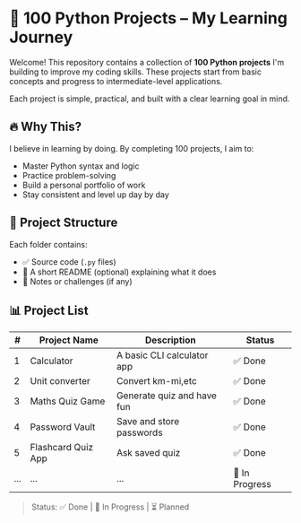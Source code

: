 # 🐍 100 Python Projects – My Learning Journey

Welcome! This repository contains a collection of **100 Python projects** I'm building to improve my coding skills. These projects start from basic concepts and progress to intermediate-level applications.

Each project is simple, practical, and built with a clear learning goal in mind.


## 🔥 Why This?
I believe in learning by doing. By completing 100 projects, I aim to:
- Master Python syntax and logic
- Practice problem-solving
- Build a personal portfolio of work
- Stay consistent and level up day by day


## 📁 Project Structure

Each folder contains:
- ✅ Source code (`.py` files)
- 📄 A short README (optional) explaining what it does
- 🧠 Notes or challenges (if any)

## 📊 Project List

| #  | Project Name             | Description                           | Status |
|----|--------------------------|---------------------------------------|--------|
| 1  | Calculator               | A basic CLI calculator app            | ✅ Done |
| 2  | Unit converter           | Convert km-mi,etc                     | ✅ Done |
| 3  | Maths Quiz Game          | Generate quiz and have fun            | ✅ Done |
| 4  | Password Vault           | Save and store passwords              | ✅ Done |
| 5  | Flashcard Quiz App       | Ask saved quiz                        | ✅ Done |
| ...| ...                      | ...                                   | 🔄 In Progress |

> Status: ✅ Done | 🔄 In Progress | ⏳ Planned
